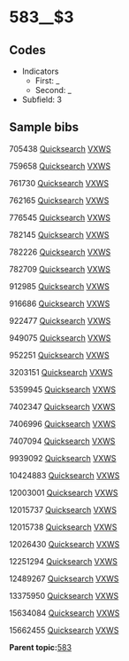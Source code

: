 # 583\_\_$3

## Codes

-   Indicators
    -   First: \_
    -   Second: \_
-   Subfield: 3

## Sample bibs

705438 [Quicksearch](https://search.library.yale.edu/catalog/705438) [VXWS](http://prodorbis.library.yale.edu:7014/vxws/GetHoldingsService?bibId=705438)

759658 [Quicksearch](https://search.library.yale.edu/catalog/759658) [VXWS](http://prodorbis.library.yale.edu:7014/vxws/GetHoldingsService?bibId=759658)

761730 [Quicksearch](https://search.library.yale.edu/catalog/761730) [VXWS](http://prodorbis.library.yale.edu:7014/vxws/GetHoldingsService?bibId=761730)

762165 [Quicksearch](https://search.library.yale.edu/catalog/762165) [VXWS](http://prodorbis.library.yale.edu:7014/vxws/GetHoldingsService?bibId=762165)

776545 [Quicksearch](https://search.library.yale.edu/catalog/776545) [VXWS](http://prodorbis.library.yale.edu:7014/vxws/GetHoldingsService?bibId=776545)

782145 [Quicksearch](https://search.library.yale.edu/catalog/782145) [VXWS](http://prodorbis.library.yale.edu:7014/vxws/GetHoldingsService?bibId=782145)

782226 [Quicksearch](https://search.library.yale.edu/catalog/782226) [VXWS](http://prodorbis.library.yale.edu:7014/vxws/GetHoldingsService?bibId=782226)

782709 [Quicksearch](https://search.library.yale.edu/catalog/782709) [VXWS](http://prodorbis.library.yale.edu:7014/vxws/GetHoldingsService?bibId=782709)

912985 [Quicksearch](https://search.library.yale.edu/catalog/912985) [VXWS](http://prodorbis.library.yale.edu:7014/vxws/GetHoldingsService?bibId=912985)

916686 [Quicksearch](https://search.library.yale.edu/catalog/916686) [VXWS](http://prodorbis.library.yale.edu:7014/vxws/GetHoldingsService?bibId=916686)

922477 [Quicksearch](https://search.library.yale.edu/catalog/922477) [VXWS](http://prodorbis.library.yale.edu:7014/vxws/GetHoldingsService?bibId=922477)

949075 [Quicksearch](https://search.library.yale.edu/catalog/949075) [VXWS](http://prodorbis.library.yale.edu:7014/vxws/GetHoldingsService?bibId=949075)

952251 [Quicksearch](https://search.library.yale.edu/catalog/952251) [VXWS](http://prodorbis.library.yale.edu:7014/vxws/GetHoldingsService?bibId=952251)

3203151 [Quicksearch](https://search.library.yale.edu/catalog/3203151) [VXWS](http://prodorbis.library.yale.edu:7014/vxws/GetHoldingsService?bibId=3203151)

5359945 [Quicksearch](https://search.library.yale.edu/catalog/5359945) [VXWS](http://prodorbis.library.yale.edu:7014/vxws/GetHoldingsService?bibId=5359945)

7402347 [Quicksearch](https://search.library.yale.edu/catalog/7402347) [VXWS](http://prodorbis.library.yale.edu:7014/vxws/GetHoldingsService?bibId=7402347)

7406996 [Quicksearch](https://search.library.yale.edu/catalog/7406996) [VXWS](http://prodorbis.library.yale.edu:7014/vxws/GetHoldingsService?bibId=7406996)

7407094 [Quicksearch](https://search.library.yale.edu/catalog/7407094) [VXWS](http://prodorbis.library.yale.edu:7014/vxws/GetHoldingsService?bibId=7407094)

9939092 [Quicksearch](https://search.library.yale.edu/catalog/9939092) [VXWS](http://prodorbis.library.yale.edu:7014/vxws/GetHoldingsService?bibId=9939092)

10424883 [Quicksearch](https://search.library.yale.edu/catalog/10424883) [VXWS](http://prodorbis.library.yale.edu:7014/vxws/GetHoldingsService?bibId=10424883)

12003001 [Quicksearch](https://search.library.yale.edu/catalog/12003001) [VXWS](http://prodorbis.library.yale.edu:7014/vxws/GetHoldingsService?bibId=12003001)

12015737 [Quicksearch](https://search.library.yale.edu/catalog/12015737) [VXWS](http://prodorbis.library.yale.edu:7014/vxws/GetHoldingsService?bibId=12015737)

12015738 [Quicksearch](https://search.library.yale.edu/catalog/12015738) [VXWS](http://prodorbis.library.yale.edu:7014/vxws/GetHoldingsService?bibId=12015738)

12026430 [Quicksearch](https://search.library.yale.edu/catalog/12026430) [VXWS](http://prodorbis.library.yale.edu:7014/vxws/GetHoldingsService?bibId=12026430)

12251294 [Quicksearch](https://search.library.yale.edu/catalog/12251294) [VXWS](http://prodorbis.library.yale.edu:7014/vxws/GetHoldingsService?bibId=12251294)

12489267 [Quicksearch](https://search.library.yale.edu/catalog/12489267) [VXWS](http://prodorbis.library.yale.edu:7014/vxws/GetHoldingsService?bibId=12489267)

13375950 [Quicksearch](https://search.library.yale.edu/catalog/13375950) [VXWS](http://prodorbis.library.yale.edu:7014/vxws/GetHoldingsService?bibId=13375950)

15634084 [Quicksearch](https://search.library.yale.edu/catalog/15634084) [VXWS](http://prodorbis.library.yale.edu:7014/vxws/GetHoldingsService?bibId=15634084)

15662455 [Quicksearch](https://search.library.yale.edu/catalog/15662455) [VXWS](http://prodorbis.library.yale.edu:7014/vxws/GetHoldingsService?bibId=15662455)

**Parent topic:**[583](../../tags/583/583.md)

